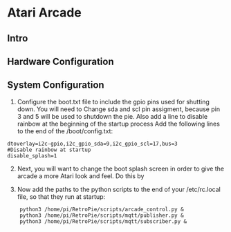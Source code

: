 # Atari Arcade
## Intro
## Hardware Configuration

## System Configuration

1. Configure the boot.txt file to include the gpio pins used for shutting down. You will need to Change sda and scl pin assigment, because pin 3 and 5 will be used to shutdown the pie. Also add a line to disable rainbow at the beginning of the startup process
   Add the following lines to the end of the /boot/config.txt:
```   
dtoverlay=i2c-gpio,i2c_gpio_sda=9,i2c_gpio_scl=17,bus=3
#Disable rainbow at startup
disable_splash=1
```

2. Next, you will want to change the boot splash screen in order to give the arcade a more Atari look and feel. Do this by

3. Now add the paths to the python scripts to the end of your /etc/rc.local file, so that they run at startup:

```
    python3 /home/pi/RetroPie/scripts/arcade_control.py &
    python3 /home/pi/RetroPie/scripts/mqtt/publisher.py &
    python3 /home/pi/RetroPie/scripts/mqtt/subscriber.py &
```
